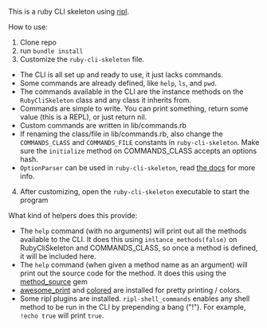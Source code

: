 This is a ruby CLI skeleton using [ripl](https://github.com/cldwalker/ripl).

How to use:

1. Clone repo
2. run `bundle install`
3. Customize the `ruby-cli-skeleton` file.
  - The CLI is all set up and ready to use, it just lacks commands.
  - Some commands are already defined, like `help`, `ls`, and `pwd`.
  - The commands available in the CLI are the instance methods
    on the `RubyCliSkeleton` class and any class it inherits from.
  - Commands are simple to write. You can print something, return some value
    (this is a REPL), or just return nil.
  - Custom commands are written in lib/commands.rb
  - If renaming the class/file in lib/commands.rb, also change the `COMMANDS_CLASS`
    and `COMMANDS_FILE` constants in `ruby-cli-skeleton`. Make sure the `initialize` method
    on COMMANDS_CLASS accepts an options hash.
  - `OptionParser` can be used in `ruby-cli-skeleton`, read [the docs](http://ruby-doc.org/stdlib-2.3.0/libdoc/optparse/rdoc/OptionParser.html)
    for more info.
4. After customizing, open the `ruby-cli-skeleton` executable to start the program

What kind of helpers does this provide:
  - The `help` command (with no arguments) will print out all the methods available to the CLI.
    It does this using `instance_methods(false)` on RubyCliSkeleton and COMMANDS_CLASS, so
    once a method is defined, it will be included here. 
  - The `help` command (when given a method name as an argument) will print out the
    source code for the method. It does this using the [method_source](https://github.com/banister/method_source) gem
  - [awesome_print](https://github.com/michaeldv/awesome_print/) and [colored](https://github.com/defunkt/colored) are installed for pretty printing / colors.
  - Some ripl plugins are installed. `ripl-shell_commands` enables any shell method to be run in the CLI by prepending a bang ("!").
    For example, `!echo true` will print `true`.